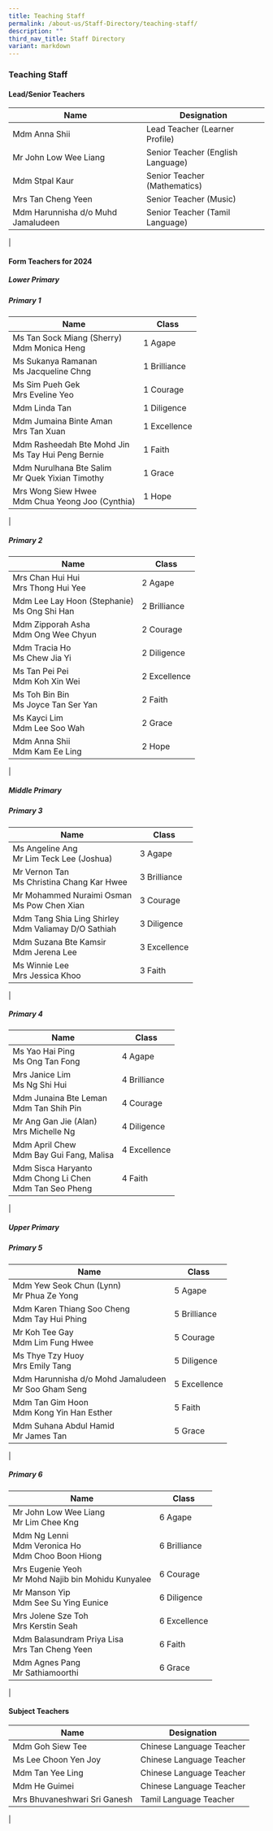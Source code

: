 ```yaml
---
title: Teaching Staff
permalink: /about-us/Staff-Directory/teaching-staff/
description: ""
third_nav_title: Staff Directory
variant: markdown
---
```

### **Teaching Staff**
#### **Lead/Senior Teachers**

| Name | Designation |
|---|---|
| Mdm Anna Shii | Lead Teacher (Learner Profile) |
| Mr John Low Wee Liang | Senior Teacher (English Language)  |
| Mdm Stpal Kaur | Senior Teacher (Mathematics)  |
| Mrs Tan Cheng Yeen | Senior Teacher (Music)  |
| Mdm Harunnisha d/o Muhd Jamaludeen | 	Senior Teacher (Tamil Language)  |
|

#### **Form Teachers for 2024**
##### **Lower Primary**
##### Primary 1

| Name | Class |
|---|---|
| Ms Tan Sock Miang (Sherry)<br>Mdm Monica Heng | 1 Agape |
| Ms Sukanya Ramanan<br> Ms Jacqueline Chng  | 1 Brilliance  |
| Ms Sim Pueh Gek<br>Mrs Eveline Yeo    | 1 Courage |
| Mdm Linda Tan<br> | 1 Diligence |
| Mdm Jumaina Binte Aman<br>Mrs Tan Xuan  | 1 Excellence |
| Mdm Rasheedah Bte Mohd Jin <br>Ms Tay Hui Peng Bernie  | 1 Faith |
| Mdm Nurulhana Bte Salim<br>Mr Quek Yixian Timothy | 1 Grace |
| Mrs Wong Siew Hwee<br>Mdm Chua Yeong Joo (Cynthia) | 1 Hope |
|

##### Primary 2

| Name | Class |
|---|---|
| Mrs Chan Hui Hui<br>Mrs Thong Hui Yee | 2 Agape |
| Mdm Lee Lay Hoon (Stephanie)<br>Ms Ong Shi Han | 2 Brilliance |
|Mdm Zipporah Asha<br> Mdm Ong Wee Chyun | 2 Courage |
| Mdm Tracia Ho<br>Ms Chew Jia Yi | 2 Diligence |
| Ms Tan Pei Pei<br>Mdm Koh Xin Wei | 2 Excellence |
| Ms Toh Bin Bin<br>Ms Joyce Tan Ser Yan | 2 Faith |
| Ms Kayci Lim<br> Mdm Lee Soo Wah<br> | 2 Grace |
| Mdm Anna Shii<br>Mdm Kam Ee Ling  | 2 Hope |
|

##### **Middle Primary**
##### Primary 3

| Name | Class |
|---|---|
|  Ms Angeline Ang<br>Mr Lim Teck Lee (Joshua)  | 3 Agape |
| Mr Vernon Tan<br>Ms Christina Chang Kar Hwee | 3 Brilliance |
| Mr Mohammed Nuraimi Osman<br>Ms Pow Chen Xian| 3 Courage   |
| Mdm Tang Shia Ling Shirley <br>Mdm Valiamay D/O Sathiah | 3 Diligence  |
| Mdm Suzana Bte Kamsir<br>Mdm Jerena Lee | 3 Excellence  |
| Ms Winnie Lee<br>Mrs Jessica Khoo | 3 Faith  |
|

##### Primary 4

| Name | Class |
|---|---|
| Ms Yao Hai Ping <br>Ms Ong Tan Fong | 4 Agape |
| Mrs Janice Lim<br>Ms Ng Shi Hui | 4 Brilliance |
| Mdm Junaina Bte Leman <br> Mdm Tan Shih Pin | 4 Courage |
|Mr Ang Gan Jie (Alan)<br>Mrs Michelle Ng | 4 Diligence |
| Mdm April Chew <br>Mdm Bay Gui Fang, Malisa | 4 Excellence |
|Mdm Sisca Haryanto<br>Mdm Chong Li Chen<br>Mdm Tan Seo Pheng   | 4 Faith
|

##### **Upper Primary**
##### Primary 5

| Name | Class |
|---|---|
| Mdm Yew Seok Chun (Lynn)<br>Mr Phua Ze Yong | 5 Agape |
| Mdm Karen Thiang Soo Cheng<br>Mdm Tay Hui Phing | 5 Brilliance |
| Mr Koh Tee Gay<br>Mdm Lim Fung Hwee | 5 Courage |
| Ms Thye Tzy Huoy<br>Mrs Emily Tang  | 5 Diligence  |
| Mdm Harunnisha d/o Mohd Jamaludeen<br>Mr Soo Gham Seng | 5 Excellence |
| Mdm Tan Gim Hoon <br>Mdm Kong Yin Han Esther  | 5 Faith |
|Mdm Suhana Abdul Hamid<br>Mr James Tan   | 5 Grace |
|

##### Primary 6

| Name | Class |
|---|---|
| Mr John Low Wee Liang<br>Mr Lim Chee Kng | 6 Agape |
| Mdm Ng Lenni<br>Mdm Veronica Ho<br>Mdm Choo Boon Hiong  | 6 Brilliance |
| Mrs Eugenie Yeoh<br> Mr Mohd Najib bin Mohidu Kunyalee | 6 Courage |
| Mr Manson Yip<br>Mdm See Su Ying Eunice | 6 Diligence         |
| Mrs Jolene Sze Toh<br>Mrs Kerstin Seah  | 6 Excellence |
|Mdm Balasundram Priya Lisa <br>Mrs Tan Cheng Yeen | 6 Faith  |
|Mdm Agnes Pang<br>Mr Sathiamoorthi | 6 Grace  |
|

#### **Subject Teachers**

| Name | Designation |
|---|---|
| Mdm Goh Siew Tee | Chinese Language Teacher |
| Ms Lee Choon Yen Joy | Chinese Language Teacher  |
| Mdm Tan Yee Ling | Chinese Language Teacher  |
| Mdm He Guimei | Chinese Language Teacher  |
| Mrs Bhuvaneshwari Sri Ganesh | Tamil Language Teacher |
|